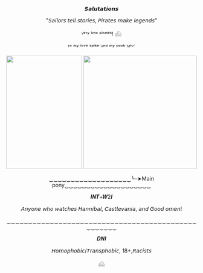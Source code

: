 <p align="Center">
𝙎𝙖𝙡𝙪𝙩𝙖𝙩𝙞𝙤𝙣𝙨
</p>

<p align="Center">
"𝘚𝘢𝘪𝘭𝘰𝘳𝘴 𝘵𝘦𝘭𝘭 𝘴𝘵𝘰𝘳𝘪𝘦𝘴, 𝘗𝘪𝘳𝘢𝘵𝘦𝘴 𝘮𝘢𝘬𝘦 𝘭𝘦𝘨𝘦𝘯𝘥𝘴"
 </p> 

 <p align="Center">
 ⱽᵉʳʸ ⁱⁿᵗᵒ ᵖⁱʳᵃᵗᵉˢ!
𓊝
 </p>

 <p align="Center">
ᵀᵒ ᵐʸ ˡᵒᵛᵉ ˢᵖⁱᵏᵉˊᴬⁿᵈ ᵐʸ ᵖᵒᵒᵏˊᴹⁱᵘˊ
</p>
 
<p align="Center">
 <img width="200" height="300" src="https://github.com/user-attachments/assets/11533f83-89cc-4c34-8acf-6fb77812eadc">
<img width="300" height="300" src="https://github.com/user-attachments/assets/0f8947e7-6049-498f-9e7a-9008c1ed9c92">
</p>

<p align="Center">
‿‿‿‿‿‿‿‿‿‿‿‿‿‿‿‿‿‿‿╰┈➤Main pony‿‿‿‿‿‿‿‿‿‿‿‿‿‿‿‿‿‿‿‿
 </p>

<p align="center">
𝑰𝑵𝑻+𝑾2𝑰
 </p>

 <p align="Center">
𝘈𝘯𝘺𝘰𝘯𝘦 𝘸𝘩𝘰 𝘸𝘢𝘵𝘤𝘩𝘦𝘴 𝘏𝘢𝘯𝘯𝘪𝘣𝘢𝘭, 𝘊𝘢𝘴𝘵𝘭𝘦𝘷𝘢𝘯𝘪𝘢, 𝘢𝘯𝘥 𝘎𝘰𝘰𝘥 𝘰𝘮𝘦𝘯!
 </p>

<p align="Center">
‿‿‿‿‿‿‿‿‿‿‿‿‿‿‿‿‿‿‿‿‿‿‿‿‿‿‿‿‿‿‿‿‿‿‿‿‿‿‿‿‿‿‿‿‿‿‿‿‿‿‿
</p>

<p align="Center">
𝑫𝑵𝑰
 </p>

 <p align="Center">
𝘏𝘰𝘮𝘰𝘱𝘩𝘰𝘣𝘪𝘤/𝘛𝘳𝘢𝘯𝘴𝘱𝘩𝘰𝘣𝘪𝘤, 18+,𝘙𝘢𝘤𝘪𝘴𝘵𝘴
 </p>

<p align="Center">
  𓊝
</p>

